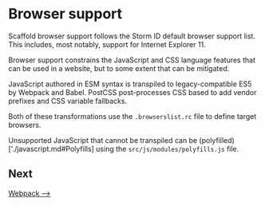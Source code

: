 # Browser support
Scaffold browser support follows the Storm ID default browser support list. This includes, most notably, support for Internet Explorer 11.

Browser support constrains the JavaScript and CSS language features that can be used in a website, but to some extent that can be mitigated.

JavaScript authored in ESM syntax is transpiled to legacy-compatible ES5 by Webpack and Babel. PostCSS post-processes CSS based to add vendor prefixes and CSS variable fallbacks. 

Both of these transformations use the `.browserslist.rc` file to define target browsers.

Unsupported JavaScript that cannot be transpiled can be (polyfilled)['./javascript.md#Polyfills] using the `src/js/modules/polyfills.js` file.


## Next
[Webpack ⟶]('../build-system/webpack.md')